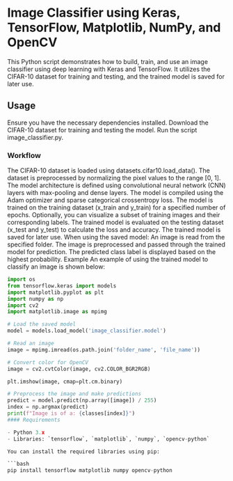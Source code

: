 # Image Classifier using Keras, TensorFlow, Matplotlib, NumPy, and OpenCV

This Python script demonstrates how to build, train, and use an image classifier using deep learning with Keras and TensorFlow. It utilizes the CIFAR-10 dataset for training and testing, and the trained model is saved for later use.

## Usage

Ensure you have the necessary dependencies installed.
Download the CIFAR-10 dataset for training and testing the model.
Run the script image_classifier.py.

### Workflow
The CIFAR-10 dataset is loaded using datasets.cifar10.load_data().
The dataset is preprocessed by normalizing the pixel values to the range [0, 1].
The model architecture is defined using convolutional neural network (CNN) layers with max-pooling and dense layers.
The model is compiled using the Adam optimizer and sparse categorical crossentropy loss.
The model is trained on the training dataset (x_train and y_train) for a specified number of epochs.
Optionally, you can visualize a subset of training images and their corresponding labels.
The trained model is evaluated on the testing dataset (x_test and y_test) to calculate the loss and accuracy.
The trained model is saved for later use.
When using the saved model:
An image is read from the specified folder.
The image is preprocessed and passed through the trained model for prediction.
The predicted class label is displayed based on the highest probability.
Example
An example of using the trained model to classify an image is shown below:

```python
import os
from tensorflow.keras import models
import matplotlib.pyplot as plt
import numpy as np
import cv2
import matplotlib.image as mpimg

# Load the saved model
model = models.load_model('image_classifier.model')

# Read an image
image = mpimg.imread(os.path.join('folder_name', 'file_name'))

# Convert color for OpenCV
image = cv2.cvtColor(image, cv2.COLOR_BGR2RGB)

plt.imshow(image, cmap=plt.cm.binary)

# Preprocess the image and make predictions
predict = model.predict(np.array([image]) / 255)
index = np.argmax(predict)
print(f"Image is of a: {classes[index]}")
#### Requirements

- Python 3.x
- Libraries: `tensorflow`, `matplotlib`, `numpy`, `opencv-python`

You can install the required libraries using pip:

```bash
pip install tensorflow matplotlib numpy opencv-python


